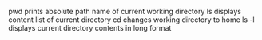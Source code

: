 pwd prints absolute path name of current working directory
ls displays content list of current directory
cd changes working directory to home
ls -l displays current directory contents in long format
